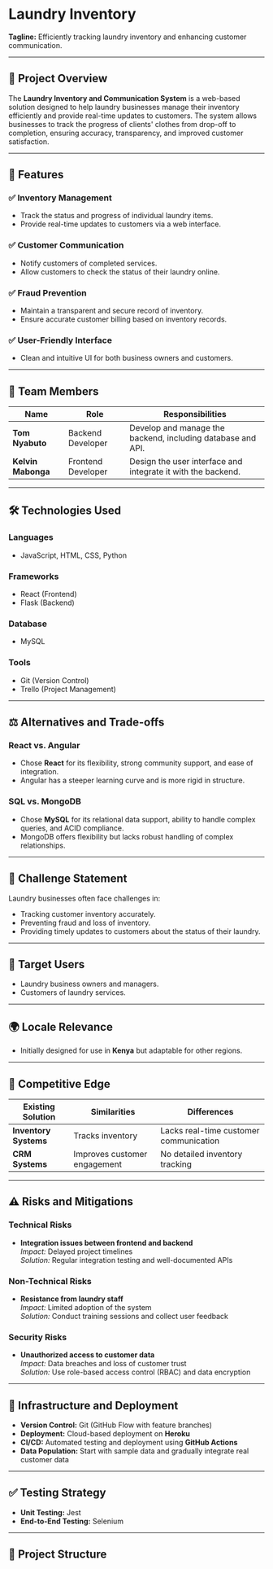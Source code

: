 # Laundry Inventory

**Tagline:** Efficiently tracking laundry inventory and enhancing customer communication.

---

## 🚀 Project Overview
The **Laundry Inventory and Communication System** is a web-based solution designed to help laundry businesses manage their inventory efficiently and provide real-time updates to customers. The system allows businesses to track the progress of clients' clothes from drop-off to completion, ensuring accuracy, transparency, and improved customer satisfaction.

---

## 🎯 Features
### ✅ **Inventory Management**
- Track the status and progress of individual laundry items.
- Provide real-time updates to customers via a web interface.

### ✅ **Customer Communication**
- Notify customers of completed services.
- Allow customers to check the status of their laundry online.

### ✅ **Fraud Prevention**
- Maintain a transparent and secure record of inventory.
- Ensure accurate customer billing based on inventory records.

### ✅ **User-Friendly Interface**
- Clean and intuitive UI for both business owners and customers.

---

## 👥 Team Members
| Name               | Role                | Responsibilities                                             |
|--------------------|---------------------|-------------------------------------------------------------|
| **Tom Nyabuto**     | Backend Developer      | Develop and manage the backend, including database and API.  |
| **Kelvin Mabonga**  | Frontend Developer     | Design the user interface and integrate it with the backend. |

---

## 🛠️ Technologies Used
### **Languages**
- JavaScript, HTML, CSS, Python

### **Frameworks**
- React (Frontend)
- Flask (Backend)

### **Database**
- MySQL

### **Tools**
- Git (Version Control)
- Trello (Project Management)

---

## ⚖️ Alternatives and Trade-offs
### **React vs. Angular**
- Chose **React** for its flexibility, strong community support, and ease of integration.
- Angular has a steeper learning curve and is more rigid in structure.

### **SQL vs. MongoDB**
- Chose **MySQL** for its relational data support, ability to handle complex queries, and ACID compliance.
- MongoDB offers flexibility but lacks robust handling of complex relationships.

---

## 📌 Challenge Statement
Laundry businesses often face challenges in:
- Tracking customer inventory accurately.
- Preventing fraud and loss of inventory.
- Providing timely updates to customers about the status of their laundry.

---

## 🎯 Target Users
- Laundry business owners and managers.
- Customers of laundry services.

---

## 🌍 Locale Relevance
- Initially designed for use in **Kenya** but adaptable for other regions.

---

## 🌟 Competitive Edge
| Existing Solution | Similarities | Differences |
|------------------|--------------|-------------|
| **Inventory Systems** | Tracks inventory | Lacks real-time customer communication |
| **CRM Systems**       | Improves customer engagement | No detailed inventory tracking |

---

## ⚠️ Risks and Mitigations
### **Technical Risks**
- **Integration issues between frontend and backend**  
   *Impact:* Delayed project timelines  
   *Solution:* Regular integration testing and well-documented APIs  

### **Non-Technical Risks**
- **Resistance from laundry staff**  
   *Impact:* Limited adoption of the system  
   *Solution:* Conduct training sessions and collect user feedback  

### **Security Risks**
- **Unauthorized access to customer data**  
   *Impact:* Data breaches and loss of customer trust  
   *Solution:* Use role-based access control (RBAC) and data encryption  

---

## 🔧 Infrastructure and Deployment
- **Version Control:** Git (GitHub Flow with feature branches)  
- **Deployment:** Cloud-based deployment on **Heroku**  
- **CI/CD:** Automated testing and deployment using **GitHub Actions**  
- **Data Population:** Start with sample data and gradually integrate real customer data  

---

## ✅ Testing Strategy
- **Unit Testing:** Jest  
- **End-to-End Testing:** Selenium  

---

## 📂 Project Structure
